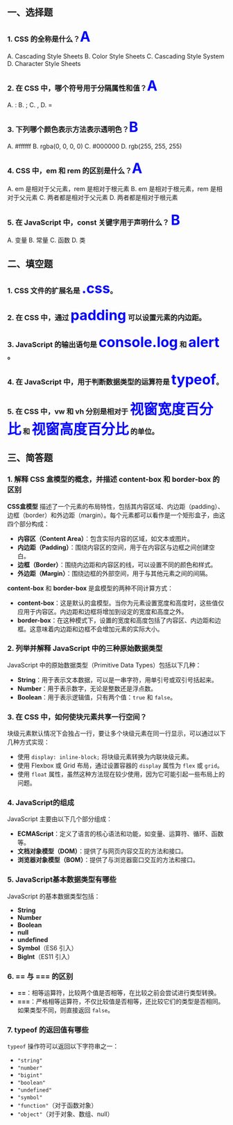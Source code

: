 

## 一、选择题
### 1. CSS 的全称是什么？<font color="blue" size =6>A</font>
A. Cascading Style Sheets
B. Color Style Sheets
C. Cascading Style System
D. Character Style Sheets
### 2. 在 CSS 中，哪个符号用于分隔属性和值？<font color="blue" size =6>A</font>
A. :
B. ;
C. ,
D. =
### 3. 下列哪个颜色表示方法表示透明色？<font color="blue" size =6>B</font>
A. #ffffff
B. rgba(0, 0, 0, 0)
C. #000000
D. rgb(255, 255, 255)
### 4. CSS 中，em 和 rem 的区别是什么？<font color="blue" size =6>A</font>
A. em 是相对于父元素，rem 是相对于根元素
B. em 是相对于根元素，rem 是相对于父元素
C. 两者都是相对于父元素
D. 两者都是相对于根元素
### 5. 在 JavaScript 中，const 关键字用于声明什么？ <font color='blue' size =6><b>B</b></font>
A. 变量
B. 常量
C. 函数
D. 类
## 二、填空题
### 1. CSS 文件的扩展名是 <font color="blue" size =6>.css</font>。
### 2. 在 CSS 中，通过  <font color="blue" size =6>padding</font> 可以设置元素的内边距。
### 3. JavaScript 的输出语句是  <font color="blue" size =6>console.log</font> 和 <font color="blue" size =6>alert</font> 。
### 4. 在 JavaScript 中，用于判断数据类型的运算符是 <font color="blue" size =6>typeof</font>。
### 5. 在 CSS 中，vw 和 vh 分别是相对于 <font color="blue" size =6>视窗宽度百分比</font> 和 <font color="blue" size =6>视窗高度百分比</font> 的单位。
## 三、简答题
### 1. 解释 CSS 盒模型的概念，并描述 content-box 和 border-box 的区别

**CSS盒模型** 描述了一个元素的布局特性，包括其内容区域、内边距（padding）、边框（border）和外边距（margin）。每个元素都可以看作是一个矩形盒子，由这四个部分构成：
- **内容区（Content Area）**：包含实际内容的区域，如文本或图片。
- **内边距（Padding）**：围绕内容区的空间，用于在内容区与边框之间创建空白。
- **边框（Border）**：围绕内边距和内容区的线，可以设置不同的颜色和样式。
- **外边距（Margin）**：围绕边框的外部空间，用于与其他元素之间的间隔。

**content-box** 和 **border-box** 是盒模型的两种不同计算方式：
- **content-box**：这是默认的盒模型。当你为元素设置宽度和高度时，这些值仅应用于内容区。内边距和边框将增加到设定的宽度和高度之外。
- **border-box**：在这种模式下，设置的宽度和高度包括了内容区、内边距和边框。这意味着内边距和边框不会增加元素的实际大小。

### 2. 列举并解释 JavaScript 中的三种原始数据类型

JavaScript 中的原始数据类型（Primitive Data Types）包括以下几种：
- **String**：用于表示文本数据，可以是一串字符，用单引号或双引号括起来。
- **Number**：用于表示数字，无论是整数还是浮点数。
- **Boolean**：用于表示逻辑值，只有两个值：`true` 和 `false`。

### 3. 在 CSS 中，如何使块元素共享一行空间？

块级元素默认情况下会独占一行，要让多个块级元素在同一行显示，可以通过以下几种方式实现：
- 使用 `display: inline-block;` 将块级元素转换为内联块级元素。
- 使用 Flexbox 或 Grid 布局，通过设置容器的 `display` 属性为 `flex` 或 `grid`。
- 使用 `float` 属性，虽然这种方法现在较少使用，因为它可能引起一些布局上的问题。

### 4. JavaScript的组成

JavaScript 主要由以下几个部分组成：
- **ECMAScript**：定义了语言的核心语法和功能，如变量、运算符、循环、函数等。
- **文档对象模型（DOM）**：提供了与网页内容交互的方法和接口。
- **浏览器对象模型（BOM）**：提供了与浏览器窗口交互的方法和接口。

### 5. JavaScript基本数据类型有哪些

JavaScript 的基本数据类型包括：
- **String**
- **Number**
- **Boolean**
- **null**
- **undefined**
- **Symbol**（ES6 引入）
- **BigInt**（ES11 引入）

### 6. == 与 === 的区别

- **==**：相等运算符，比较两个值是否相等，在比较之前会尝试进行类型转换。
- **===**：严格相等运算符，不仅比较值是否相等，还比较它们的类型是否相同。如果类型不同，则直接返回 `false`。

### 7. typeof 的返回值有哪些

`typeof` 操作符可以返回以下字符串之一：
- `"string"`
- `"number"`
- `"bigint"`
- `"boolean"`
- `"undefined"`
- `"symbol"`
- `"function"`（对于函数对象）
- `"object"`（对于对象、数组、null）


